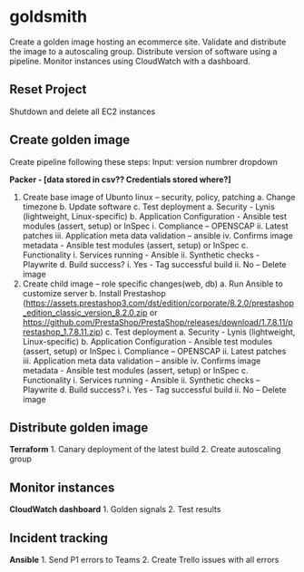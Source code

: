 # goldsmith
Create a golden image hosting an ecommerce site. Validate and distribute the image to a autoscaling group. Distribute version of software using a pipeline. Monitor instances using CloudWatch with a dashboard.

## Reset Project
Shutdown and delete all EC2 instances

## Create golden image
Create pipeline following these steps:
Input: version numbrer dropdown

**Packer - [data stored in csv?? Credentials stored where?]**
1.	Create base image of Ubunto linux – security, policy, patching
    a.	Change timezone
    b.	Update software
    c.	Test deployment
        a.	Security - Lynis (lightweight, Linux-specific)
        b.	Application Configuration - Ansible test modules (assert, setup) or InSpec
            i.	Compliance – OPENSCAP
            ii.	Latest patches 
            iii.	Application meta data validation – ansible
            iv.	Confirms image metadata - Ansible test modules (assert, setup) or InSpec
        c.	Functionality 
            i.	Services running - Ansible
            ii.	Synthetic checks - Playwrite
    d.	Build success?
        i.	Yes - Tag successful build
        ii.	No – Delete image
2.	Create child image – role specific changes(web, db)
    a.	Run Ansible to customize server
    b.	Install Prestashop (https://assets.prestashop3.com/dst/edition/corporate/8.2.0/prestashop_edition_classic_version_8.2.0.zip or https://github.com/PrestaShop/PrestaShop/releases/download/1.7.8.11/prestashop_1.7.8.11.zip)
    c.	Test deployment
        a.	Security - Lynis (lightweight, Linux-specific)
        b.	Application Configuration - Ansible test modules (assert, setup) or InSpec
            i.	Compliance – OPENSCAP
            ii.	Latest patches 
            iii.	Application meta data validation – ansible
            iv.	Confirms image metadata - Ansible test modules (assert, setup) or InSpec
        c.	Functionality 
            i.	Services running - Ansible
            ii.	Synthetic checks – Playwrite
    d.	Build success?
        i.	Yes - Tag successful build
        ii.	No – Delete image

## Distribute golden image
**Terraform**
    1.	Canary deployment of the latest build
    2.	Create autoscaling group

## Monitor instances
**CloudWatch dashboard**
    1.	Golden signals
    2.	Test results

## Incident tracking
**Ansible**
    1.	Send P1 errors to Teams
    2.	Create Trello issues with all errors

